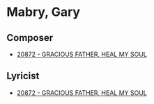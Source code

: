 # Mabry, Gary

## Composer

- [20872 - GRACIOUS FATHER, HEAL MY SOUL](/hymns/20872.md)

## Lyricist

- [20872 - GRACIOUS FATHER, HEAL MY SOUL](/hymns/20872.md)

